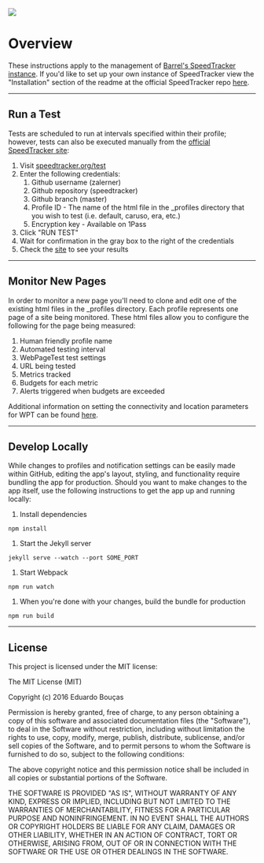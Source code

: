 <img src="https://s12.postimg.org/5f5867zil/Screen_Shot_2016_11_23_at_4_39_41_PM.png">

# Overview

These instructions apply to the management of [Barrel's SpeedTracker instance](http://speed.barrelny.com/). If you'd like to set up your own instance of SpeedTracker view the "Installation" section of the readme at the official SpeedTracker repo [here](https://github.com/speedtracker/speedtracker/).

---

## Run a Test

Tests are scheduled to run at intervals specified within their profile; however, tests can also be executed manually from the [official SpeedTracker site](https://speedtracker.org/test):

1. Visit [speedtracker.org/test](https://speedtracker.org/test)
1. Enter the following credentials:
    1. Github username (zalerner)
    1. Github repository (speedtracker)
    1. Github branch (master)
    1. Profile ID - The name of the html file in the \_profiles directory that you wish to test (i.e. default, caruso, era, etc.)
    1. Encryption key - Available on 1Pass
1. Click "RUN TEST"
1. Wait for confirmation in the gray box to the right of the credentials
1. Check the [site](http://speed.barrelny.com/) to see your results

---

## Monitor New Pages

In order to monitor a new page you'll need to clone and edit one of the existing html files in the \_profiles directory. Each profile represents one page of a site being monitored. These html files allow you to configure the following for the page being measured:

1. Human friendly profile name
1. Automated testing interval
1. WebPageTest test settings
1. URL being tested
1. Metrics tracked
1. Budgets for each metric
1. Alerts triggered when budgets are exceeded

Additional information on setting the connectivity and location parameters for WPT can be found [here](https://sites.google.com/a/webpagetest.org/docs/advanced-features/webpagetest-restful-apis#TOC-Specifying-connectivity).

---

## Develop Locally

While changes to profiles and notification settings can be easily made within GitHub, editing the app's layout, styling, and functionality require bundling the app for production. Should you want to make changes to the app itself, use the following instructions to get the app up and running locally:

1. Install dependencies

  ```
  npm install
  ```
  
1. Start the Jekyll server

  ```
  jekyll serve --watch --port SOME_PORT
  ```
  
1. Start Webpack

  ```
  npm run watch
  ```

1. When you're done with your changes, build the bundle for production

  ```
  npm run build
  ```
  
---

## License

This project is licensed under the MIT license:

The MIT License (MIT)

Copyright (c) 2016 Eduardo Bouças

Permission is hereby granted, free of charge, to any person obtaining a copy
of this software and associated documentation files (the "Software"), to deal
in the Software without restriction, including without limitation the rights
to use, copy, modify, merge, publish, distribute, sublicense, and/or sell
copies of the Software, and to permit persons to whom the Software is
furnished to do so, subject to the following conditions:

The above copyright notice and this permission notice shall be included in all
copies or substantial portions of the Software.

THE SOFTWARE IS PROVIDED "AS IS", WITHOUT WARRANTY OF ANY KIND, EXPRESS OR
IMPLIED, INCLUDING BUT NOT LIMITED TO THE WARRANTIES OF MERCHANTABILITY,
FITNESS FOR A PARTICULAR PURPOSE AND NONINFRINGEMENT. IN NO EVENT SHALL THE
AUTHORS OR COPYRIGHT HOLDERS BE LIABLE FOR ANY CLAIM, DAMAGES OR OTHER
LIABILITY, WHETHER IN AN ACTION OF CONTRACT, TORT OR OTHERWISE, ARISING FROM,
OUT OF OR IN CONNECTION WITH THE SOFTWARE OR THE USE OR OTHER DEALINGS IN THE
SOFTWARE.
